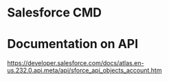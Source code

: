 # Salesforce CMD

# Documentation on API
https://developer.salesforce.com/docs/atlas.en-us.232.0.api.meta/api/sforce_api_objects_account.htm
